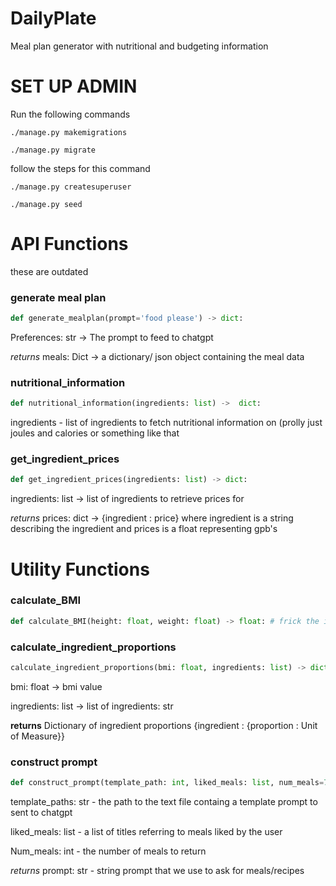 # DailyPlate
Meal plan generator with nutritional and budgeting information

# SET UP ADMIN

Run the following commands 
```
./manage.py makemigrations
```

```
./manage.py migrate
```

follow the steps for this command
```
./manage.py createsuperuser
```

```
./manage.py seed
```

# API Functions

these are outdated

### generate meal plan
```python
def generate_mealplan(prompt='food please') -> dict:
```
Preferences: str -> The prompt to feed to chatgpt

*returns* meals: Dict -> a dictionary/ json object containing the meal data
  
### nutritional_information
```python
def nutritional_information(ingredients: list) ->  dict:
```
ingredients - list of ingredients to fetch nutritional information on (prolly just joules and calories or something like that

### get_ingredient_prices
```python
def get_ingredient_prices(ingredients: list) -> dict:
```
ingredients: list -> list of ingredients to retrieve prices for

*returns* prices: dict -> {ingredient : price} where ingredient is a string describing the ingredient and prices is a float representing gpb's

# Utility Functions

### calculate_BMI
```python 
def calculate_BMI(height: float, weight: float) -> float: # frick the imperial system (we use kg and cms)
```

### calculate_ingredient_proportions
```python
calculate_ingredient_proportions(bmi: float, ingredients: list) -> dict:
```
bmi: float -> bmi value

ingredients: list -> list of ingredients: str

**returns** Dictionary of ingredient proportions {ingredient : {proportion : Unit of Measure}}

### construct prompt
```python
def construct_prompt(template_path: int, liked_meals: list, num_meals=7) -> str:
```
template_paths: str - the path to the text file containg a template prompt to sent to chatgpt 

liked_meals: list - a list of titles referring to meals liked by the user

Num_meals: int - the number of meals to return

*returns* prompt: str - string prompt that we use to ask for meals/recipes


